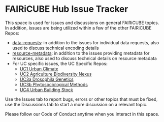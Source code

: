 # FAIRiCUBE Hub Issue Tracker
This space is used for issues and discussions on general FAIRiCUBE topics. In addition, issues are being utilized within a few of the other FAIRiCUBE Repos:
- [data-requests](https://github.com/FAIRiCUBE/data-requests): in addition to the issues for individual data requests, also used to discuss technical encoding details
- [resource-metadata](https://github.com/FAIRiCUBE/resource-metadata): in addition to the issues providing metadata for resources, also used to discuss technical details on resource metadata
- For UC specific issues, the UC Specific Repos:
  - [UC1 Urban Climate](https://github.com/FAIRiCUBE/uc1-urban-climate)
  - [UC2 Agriculture Biodiversity Nexus](https://github.com/FAIRiCUBE/uc2-agriculture-biodiversity-nexus)
  - [UC3a Drosophila Genetics](https://github.com/FAIRiCUBE/uc3-drosophola-genetics)
  - [UC3b Phytosociological Methods](https://github.com/FAIRiCUBE/uc3-biodiversity-occurence)
  - [UC4 Urban Building Stock](https://github.com/FAIRiCUBE/uc4-building-stock)

Use the Issues tab to report bugs, errors or other topics that must be fixed, use the Discussions tab to start a more discussion on a relevant topic.

Please follow our Code of Conduct anytime when you interact in this space.
